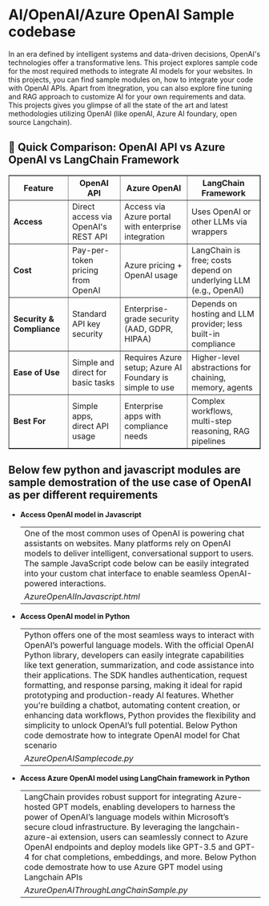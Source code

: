 # AI/OpenAI/Azure OpenAI Sample codebase

In an era defined by intelligent systems and data-driven decisions, OpenAI's technologies offer a transformative lens. This project explores sample code for the most required methods to integrate AI models for your websites. In this projects, you can find sample modules on, how to integrate your code with OpenAI APIs. 
Apart from itnegration, you can also explore fine tuning and RAG approach to customize AI for your own requirements and data. 
This projects gives you glimpse of all the state of the art and latest methodologies utilizing OpenAI (like openAI, Azure AI foundary, open source Langchain).

<h2>🤖 Quick Comparison: OpenAI API vs Azure OpenAI vs LangChain Framework</h2>
<table border="1" cellpadding="10" cellspacing="0">
  <thead>
    <tr>
      <th>Feature</th>
      <th>OpenAI API</th>
      <th>Azure OpenAI</th>
      <th>LangChain Framework</th>
    </tr>
  </thead>
  <tbody>
    <tr>
      <td><strong>Access</strong></td>
      <td>Direct access via OpenAI's REST API</td>
      <td>Access via Azure portal with enterprise integration</td>
      <td>Uses OpenAI or other LLMs via wrappers</td>
    </tr>
    <tr>
      <td><strong>Cost</strong></td>
      <td>Pay-per-token pricing from OpenAI</td>
      <td>Azure pricing + OpenAI usage</td>
      <td>LangChain is free; costs depend on underlying LLM (e.g., OpenAI)</td>
    </tr>
    <tr>
      <td><strong>Security & Compliance</strong></td>
      <td>Standard API key security</td>
      <td>Enterprise-grade security (AAD, GDPR, HIPAA)</td>
      <td>Depends on hosting and LLM provider; less built-in compliance</td>
    </tr>
    <tr>
      <td><strong>Ease of Use</strong></td>
      <td>Simple and direct for basic tasks</td>
      <td>Requires Azure setup; Azure AI Foundary is simple to use</td>
      <td>Higher-level abstractions for chaining, memory, agents</td>
    </tr>
    <tr>
      <td><strong>Best For</strong></td>
      <td>Simple apps, direct API usage</td>
      <td>Enterprise apps with compliance needs</td>
      <td>Complex workflows, multi-step reasoning, RAG pipelines</td>
    </tr>
  </tbody>
</table>

<h2> Below few python and javascript modules are sample demostration of the use case of OpenAI as per different requirements</h2>

<ul>
  <li> <b> Access OpenAI model in Javascript </b> </li>
  <table>
    <tr>
      <td>
One of the most common uses of OpenAI is powering chat assistants on websites. Many platforms rely on OpenAI models to deliver intelligent, conversational support to users. The sample JavaScript code below can be easily integrated into your custom chat interface to enable seamless OpenAI-powered interactions.
      </td>
      </tr>
    <tr>
      <td>
        <i>AzureOpenAIInJavascript.html</i>
      </td>
    </tr>
  </table>
  <li> <b> Access OpenAI model in Python </b> </li>
  <table>
    <tr>
      <td>
Python offers one of the most seamless ways to interact with OpenAI’s powerful language models. With the official OpenAI Python library, developers can easily integrate capabilities like text generation, summarization, and code assistance into their applications. The SDK handles authentication, request formatting, and response parsing, making it ideal for rapid prototyping and production-ready AI features. Whether you're building a chatbot, automating content creation, or enhancing data workflows, Python provides the flexibility and simplicity to unlock OpenAI’s full potential.
        Below Python code demostrate how to integrate OpenAI model for Chat scenario
      </td>
      </tr>
    <tr>
      <td>
        <i>AzureOpenAISamplecode.py</i>
      </td>
    </tr>
  </table>
  <li> <b> Access Azure OpenAI model using LangChain framework in Python </b> </li>
  <table>
    <tr>
      <td>
LangChain provides robust support for integrating Azure-hosted GPT models, enabling developers to harness the power of OpenAI’s language models within Microsoft’s secure cloud infrastructure. By leveraging the langchain-azure-ai extension, users can seamlessly connect to Azure OpenAI endpoints and deploy models like GPT-3.5 and GPT-4 for chat completions, embeddings, and more.
        Below Python code demostrate how to use Azure GPT model using Langchain APIs
      </td>
      </tr>
    <tr>
      <td>
        <i>AzureOpenAIThroughLangChainSample.py</i>
      </td>
    </tr>
  </table>
</ul>
